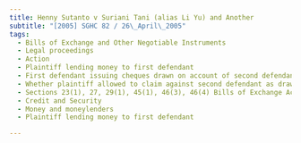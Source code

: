 ```yaml
---
title: Henny Sutanto v Suriani Tani (alias Li Yu) and Another 
subtitle: "[2005] SGHC 82 / 26\_April\_2005"
tags:
  - Bills of Exchange and Other Negotiable Instruments
  - Legal proceedings
  - Action
  - Plaintiff lending money to first defendant
  - First defendant issuing cheques drawn on account of second defendant\'s sole proprietorship
  - Whether plaintiff allowed to claim against second defendant as drawer of cheques
  - Sections 23(1), 27, 29(1), 45(1), 46(3), 46(4) Bills of Exchange Act (Cap 23, 1999 Rev Ed)
  - Credit and Security
  - Money and moneylenders
  - Plaintiff lending money to first defendant

---
```


